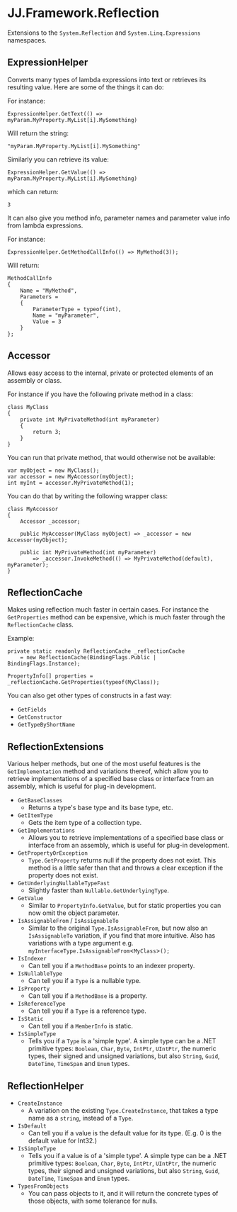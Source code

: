 ﻿# JJ.Framework.Reflection

Extensions to the `System.Reflection` and `System.Linq.Expressions` namespaces.

## ExpressionHelper

Converts many types of lambda expressions into text or retrieves its resulting value. Here are some of the things it can do:

For instance:

	ExpressionHelper.GetText(() => myParam.MyProperty.MyList[i].MySomething)

Will return the string:

	"myParam.MyProperty.MyList[i].MySomething"

Similarly you can retrieve its value:

	ExpressionHelper.GetValue(() => myParam.MyProperty.MyList[i].MySomething)

which can return:

	3

It can also give you method info, parameter names and parameter value info from lambda expressions.

For instance:

	ExpressionHelper.GetMethodCallInfo(() => MyMethod(3));

Will return:

	MethodCallInfo
	{
		Name = "MyMethod",
		Parameters = 
		{
			ParameterType = typeof(int),
			Name = "myParameter",
			Value = 3
		}
	};

## Accessor

Allows easy access to the internal, private or protected elements of an assembly or class.

For instance if you have the following private method in a class:

    class MyClass
    {
        private int MyPrivateMethod(int myParameter)
        {
            return 3;
        }
    }

You can run that private method, that would otherwise not be available:

    var myObject = new MyClass();
    var accessor = new MyAccessor(myObject);
    int myInt = accessor.MyPrivateMethod(1);

You can do that by writing the following wrapper class:

    class MyAccessor
    {
        Accessor _accessor;

        public MyAccessor(MyClass myObject) => _accessor = new Accessor(myObject);

        public int MyPrivateMethod(int myParameter) 
			=> _accessor.InvokeMethod(() => MyPrivateMethod(default), myParameter);
    }

## ReflectionCache

Makes using reflection much faster in certain cases. For instance the `GetProperties` method can be expensive, which is much faster through the `ReflectionCache` class.

Example:

	private static readonly ReflectionCache _reflectionCache 
		= new ReflectionCache(BindingFlags.Public | BindingFlags.Instance);

	PropertyInfo[] properties = _reflectionCache.GetProperties(typeof(MyClass));

You can also get other types of constructs in a fast way:

* `GetFields`
* `GetConstructor`
* `GetTypeByShortName`

## ReflectionExtensions

Various helper methods, but one of the most useful features is the `GetImplementation` method and variations thereof, which allow you to retrieve implementations of a specified base class or interface from an assembly, which is useful for plug-in development.

* `GetBaseClasses`
	* Returns a type's base type and its base type, etc.
* `GetItemType`
	* Gets the item type of a collection type.
* `GetImplementations`
	* Allows you to retrieve implementations of a specified base class or interface from an assembly, which is useful for plug-in development.
* `GetPropertyOrException`
	* `Type.GetProperty` returns null if the property does not exist. This method is a little safer than that and throws a clear exception if the property does not exist.
* `GetUnderlyingNullableTypeFast`
	* Slightly faster than `Nullable.GetUnderlyingType`.
* `GetValue`
	* Similar to `PropertyInfo.GetValue`, but for static properties you can now omit the object parameter. 
* `IsAssignableFrom` / `IsAssignableTo`
	* Similar to the original `Type.IsAssignableFrom`, but now also an `IsAssignableTo` variation, if you find that more intuitive. Also has variations with a type argument e.g. `myInterfaceType.IsAssignableFrom`<`MyClass`>`();`
* `IsIndexer`
	* Can tell you if a `MethodBase` points to an indexer property.
* `IsNullableType`
	* Can tell you if a `Type` is a nullable type.
* `IsProperty`
	* Can tell you if a `MethodBase` is a property.
* `IsReferenceType`
	* Can tell you if a `Type` is a reference type.
* `IsStatic`
	* Can tell you if a `MemberInfo` is static.
* `IsSimpleType`
	* Tells you if a `Type` is a 'simple type'. A simple type can be a .NET primitive types: `Boolean`, `Char`, `Byte`, `IntPtr`, `UIntPtr`, the numeric types, their signed and unsigned variations, but also `String`, `Guid`, `DateTime`, `TimeSpan` and `Enum` types.

## ReflectionHelper

* `CreateInstance`
	* A variation on the existing `Type.CreateInstance`, that takes a type name as a `string`, instead of a `Type`.
* `IsDefault`
	* Can tell you if a value is the default value for its type. (E.g. 0 is the default value for Int32.)
* `IsSimpleType`
	* Tells you if a value is of a 'simple type'. A simple type can be a .NET primitive types: `Boolean`, `Char`, `Byte`, `IntPtr`, `UIntPtr`, the numeric types, their signed and unsigned variations, but also `String`, `Guid`, `DateTime`, `TimeSpan` and `Enum` types.
* `TypesFromObjects`
	* You can pass objects to it, and it will return the concrete types of those objects, with some tolerance for nulls.
